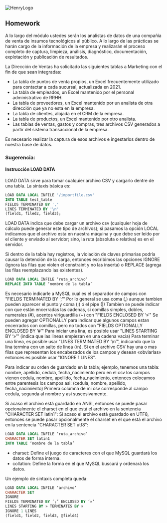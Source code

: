 ![HenryLogo](https://d31uz8lwfmyn8g.cloudfront.net/Assets/logo-henry-white-lg.png)

## Homework

A lo largo del módulo ustedes serán los analistas de datos de una compañía de venta de insumos tecnológicos al público. A lo largo de las prácticas se harán cargo de la información de la empresa y realizarán el proceso completo de captura, limpieza, análisis, diagnóstico, documentación, explotación y publicación de resultados.

La Dirección de Ventas ha solicitado las siguientes tablas a Marketing con el fin de que sean integradas:

* La tabla de puntos de venta propios, un Excel frecuentemente utilizado para contactar a cada sucursal, actualizada en 2021.
* La tabla de empleados, un Excel mantenido por el personal administrativo de RRHH.
* La tabla de proveedores, un Excel mantenido por un analista de otra dirección que ya no esta en la empresa. 
* La tabla de clientes, alojada en el CRM de la empresa.
* La tabla de productos, un Excel mantenido por otro analista.
* Las tablas de ventas, gastos y compras, tres archivos CSV generados a partir del sistema transaccional de la empresa.

Es necesario realizar la captura de esos archivos e ingestarlos dentro de nuestra base de datos.

### Sugerencia:

#### Instrucción LOAD DATA

LOAD DATA sirve para tomar cualquier archivo CSV y cargarlo dentre de una tabla.
La sintaxis básica es:

```sql
LOAD DATA LOCAL INFILE '/importfile.csv'
INTO TABLE test_table
FIELDS TERMINATED BY ','
LINES TERMINATED BY '\n'
(field1, filed2, field3);
```

LOAD DATA indica que debe cargar un archivo csv (cualquier hoja de cálculo puede generar este tipo de archivos); si pasamos la opción LOCAL indicamos que el archivo esta en nuestra máquina y que debe ser leí­do por el cliente y enviado al servidor; sino, la ruta (absoluta o relativa) es en el servidor.

Si dentro de la tabla hay registros, la violación de claves primarias podría causar la detención de la carga, entonces escribimos las opciones IGNORE (ignora las filas que violen el constraint y no las inserta) o REPLACE (agrega las filas reemplazando las existentes).

```sql
LOAD DATA LOCAL INFILE ‘ruta_archivo’
REPLACE INTO TABLE ‘nombre de la tabla’
```

Es necesario indicarle a MySQL cual es el separador de campos con "FIELDS TERMINATED BY ‘;’"
Por lo general se usa coma (,) aunque tambien pueden aparecer el punto y coma (;) ó el pipe (|)
Tambien se puede indicar con que están encerradas las cadenas, si comillas simples, dobles, numerales (#), acentos viriguardilla (~) con "FIELDS ENCLOSED BY ‘»‘"
Se pueden agregar OPTIONALLY para indicar que algunos campos estan encerrados con comillas, pero no todos con "FIELDS OPTIONALLY ENCLOSED BY ‘#’"
Para iniciar una lína, es posible usar "LINES STARTING BY ‘»’" (indica que las lineas empiezan en una cadena vacia)
Para terminar una línea, es posible usar "LINES TERMINATED BY ‘\n’", indicando que  la lina termina con un salto de linea (\n).
Si en el archivo CSV hay una o mas filas que representan los encabezados de los campos y desean «obviarlas» entonces es posible usar "IGNORE 1 LINES".

Para indicar su orden de guardado en la tabla; ejemplo, tenemos una tabla:
nombre, apellido, cedula, fecha_nacimiento
pero en el csv los campos vienen cedula, nombre, apellido, fecha_nacimiento, entonces colocamos entre parentesis los campos asi:
(cedula, nombre, apellido, fecha_nacimiento)
Primera columna de mi csv corresponde al campo cedula, segunda al nombre y asi suscesivamente.

Si acaso el archivo está guardado en ANSI, entonces se puede pasar opcionalmente el charset en el que está el archivo en la sentencia "CHARACTER SET latin1":
Si acaso el archivo está guardado en UTF8, entonces se puede pasar opcionalmente el charset en el que está el archivo en la sentencia "CHARACTER SET utf8":

```sql
LOAD DATA LOCAL INFILE ‘ruta_archivo’
CHARACTER SET latin1
INTO TABLE ‘nombre de la tabla’
```

* charset: Define el juego de caracteres con el que MySQL guardará los datos de forma interna.
* collation: Define la forma en el que MySQL buscará y ordenará los datos.

Un ejemplo de sintaxis completa queda:

```sql
LOAD DATA LOCAL INFILE ‘archivo’
CHARACTER SET 
IGNORE
FIELDS TERMINATED BY ‘;’ ENCLOSED BY ‘»‘
LINES STARTING BY » TERMINATES BY »
IGNORE 1 LINES
(field1, field2, field3, @field4)
```

